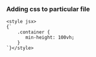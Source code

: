 ### Adding css to particular file
    
    <style jsx>
    {`
        .container {
           min-height: 100vh;
        }
    `}</style>
    
 
